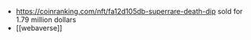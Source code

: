 - https://coinranking.com/nft/fa12d105db-superrare-death-dip sold for 1.79 million dollars
- [[webaverse]]
